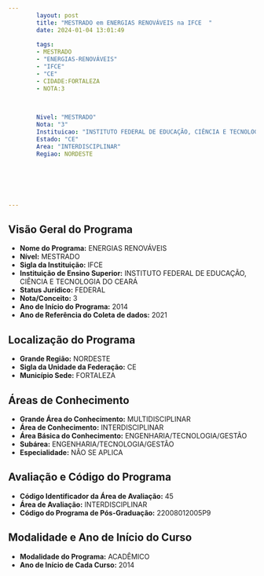 ```yaml
---
        layout: post
        title: "MESTRADO em ENERGIAS RENOVÁVEIS na IFCE  "
        date: 2024-01-04 13:01:49
     
        tags:
        - MESTRADO
        - "ENERGIAS-RENOVÁVEIS"
        - "IFCE"
        - "CE"
        - CIDADE:FORTALEZA
        - NOTA:3
        
       

        Nivel: "MESTRADO"
        Nota: "3"
        Instituicao: "INSTITUTO FEDERAL DE EDUCAÇÃO, CIÊNCIA E TECNOLOGIA DO CEARÁ"
        Estado: "CE"
        Area: "INTERDISCIPLINAR"
        Regiao: NORDESTE
        
        
        
        
        
        
---
```

## Visão Geral do Programa
- **Nome do Programa:** ENERGIAS RENOVÁVEIS
- **Nível:** MESTRADO
- **Sigla da Instituição:** IFCE
- **Instituição de Ensino Superior:** INSTITUTO FEDERAL DE EDUCAÇÃO, CIÊNCIA E TECNOLOGIA DO CEARÁ
- **Status Jurídico:** FEDERAL
- **Nota/Conceito:** 3
- **Ano de Início do Programa:** 2014
- **Ano de Referência do Coleta de dados:** 2021

## Localização do Programa
- **Grande Região:** NORDESTE
- **Sigla da Unidade da Federação:** CE
- **Município Sede:** FORTALEZA

## Áreas de Conhecimento
- **Grande Área do Conhecimento:** MULTIDISCIPLINAR
- **Área de Conhecimento:** INTERDISCIPLINAR
- **Área Básica do Conhecimento:** ENGENHARIA/TECNOLOGIA/GESTÃO
- **Subárea:** ENGENHARIA/TECNOLOGIA/GESTÃO
- **Especialidade:** NÃO SE APLICA

## Avaliação e Código do Programa
- **Código Identificador da Área de Avaliação:** 45
- **Área de Avaliação:** INTERDISCIPLINAR
- **Código do Programa de Pós-Graduação:** 22008012005P9


## Modalidade e Ano de Início do Curso
- **Modalidade do Programa:** ACADÊMICO
- **Ano de Início de Cada Curso:** 2014

